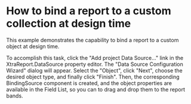 # How to bind a report to a custom collection at design time


<p>This example demonstrates the capability to bind a report to a custom object at design time.</p><p>To accomplish this task, click the "Add project Data Source..." link in the XtraReport.DataSource property editor. The "Data Source Configuration Wizard" dialog will appear. Select the "Object", click "Next", choose the desired object type, and finally click "Finish". Then, the corresponding BindingSource component is created, and the object properties are available in the Field List, so you can to drag and drop them to the report bands.</p>

<br/>


